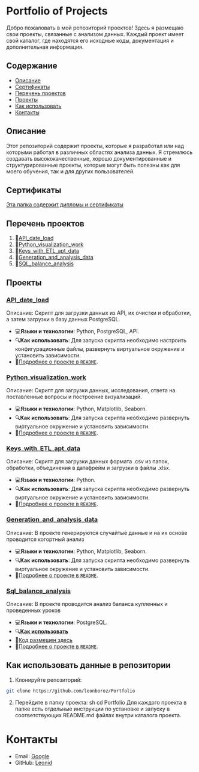 # Portfolio of Projects

Добро пожаловать в мой репозиторий проектов! Здесь я размещаю свои проекты, связанные с анализом данных. Каждый проект имеет свой каталог, где находятся его исходные коды, документация и дополнительная информация.

## Содержание

- [Описание](#описание)
- [Сертификаты](#сертификаты)
- [Перечень проектов](#перечень-проектов)
- [Проекты](#проекты)
- [Как использовать](#как-использовать-данные-в-репозитории)
- [Контакты](#контакты)

## Описание

Этот репозиторий содержит проекты, которые я разработал или над которыми работал в различных областях анализа данных. Я стремлюсь создавать высококачественные, хорошо документированные и структурированные проекты, которые могут быть полезны как для моего обучения, так и для других пользователей.

## Сертификаты 

[Эта папка содержит дипломы и сертификаты](Certificates/)

## Перечень проектов

1. 📂[API_date_load](#api_date_load)
2. 📂[Python_visualization_work](#python_visualization_work)
3. 📂[Keys_with_ETL_apt_data](#keys_with_etl_apt_data)
4. 📂[Generation_and_analysis_data](#Generation_and_analysis_data)
5. 📂[SQL_balance_analysis](#sql_balance_analysis)



## Проекты

### [API_date_load](API_date_load/)

Описание: Скрипт для загрузки данных из API, их очистки и обработки, а затем загрузки в базу данных PostgreSQL.

- 💻**Языки и технологии**: Python, PostgreSQL, API.
- 🔍**Как использовать**: Для запуска скрипта необходимо настроить конфигурационные файлы, развернуть виртуальное окружение и установить зависимости.
- 📄[Подробнее о проекте в `README`](API_date_load/README.md).


### [Python_visualization_work](Python_visualization_work/)

Описание: Скрипт для загрузки данных, исследования, ответа на поставленные вопросы и построение визуализаций.

- 💻**Языки и технологии**: Python, Matplotlib, Seaborn.
- 🔍**Как использовать**: Для запуска скрипта необходимо развернуть виртуальное окружение и установить зависимости.
- 📄[Подробнее о проекте в `README`](Python_visualization_work/README.md).


###  [Keys_with_ETL_apt_data](Keys_with_ETL_apt_data/)

Описание: Скрипт для загрузки данных формата .csv из папок, обработки, объединения в датафрейм и загрузки в файлы .xlsx.

- 💻**Языки и технологии**: Python.
- 🔍**Как использовать**: Для запуска скрипта необходимо развернуть виртуальное окружение и установить зависимости.
- 📄[Подробнее о проекте в `README`](Keys_with_ETL_apt_data/README.md).


### [Generation_and_analysis_data](Generation_and_analysis_data/)

Описание: В проекте генерируются случайтые данные и на их основе проводится когортный анализ

- 💻**Языки и технологии**: Python, Matplotlib, Seaborn.
- 🔍**Как использовать**: Для запуска скрипта необходимо развернуть виртуальное окружение и установить зависимости.
- 📄[Подробнее о проекте в `README`](Generation_and_analysis_data/README.md).


### [Sql_balance_analysis](Sql_balance_analysis/)

Описание: В проекте проводится анализ баланса купленных и проведенных уроков

- 💻**Языки и технологии**: PostgreSQL.
- 🔍[**Как использовать**](Sql_balance_analysis/README.md#как-использовать)
- 📝[Код размещeн здесь](Sql_balance_analysis/Balance_analysis.sql)
- 📄[Подробнее о проекте в `README`](Sql_balance_analysis/README.md).






## Как использовать данные в репозитории

1. Клонируйте репозиторий:  
```sh
git clone https://github.com/leonboroz/Portfolio
```

2. Перейдите в папку проекта:
sh
   cd Portfolio
Для каждого проекта в папке есть отдельные инструкции по установке и запуску в соответствующих README.md файлах внутри каталога проекта.

# Контакты
- Email: [Google](mailto:borozyak@gmail.com)
- GitHub: [Leonid](https://github.com/leonboroz)

